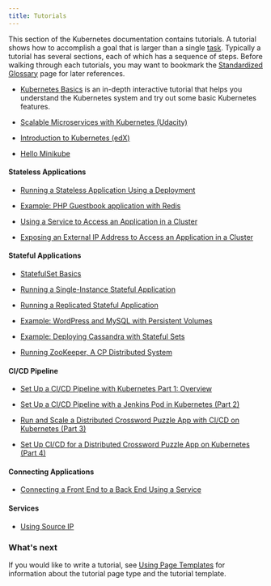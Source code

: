 ```yaml
---
title: Tutorials
---
```


This section of the Kubernetes documentation contains tutorials.
A tutorial shows how to accomplish a goal that is larger than a single
[task](/docs/tasks/). Typically a tutorial has several sections,
each of which has a sequence of steps.
Before walking through each tutorials, you may want to bookmark the 
[Standardized Glossary](/docs/reference/glossary/) page for later references.

* [Kubernetes Basics](/docs/tutorials/kubernetes-basics/) is an in-depth interactive tutorial that helps you understand the Kubernetes system and try out some basic Kubernetes features.

* [Scalable Microservices with Kubernetes (Udacity)](https://www.udacity.com/course/scalable-microservices-with-kubernetes--ud615)

* [Introduction to Kubernetes (edX)](https://www.edx.org/course/introduction-kubernetes-linuxfoundationx-lfs158x#)

* [Hello Minikube](/docs/tutorials/stateless-application/hello-minikube/)

#### Stateless Applications

* [Running a Stateless Application Using a Deployment](/docs/tutorials/stateless-application/run-stateless-application-deployment/)

* [Example: PHP Guestbook application with Redis](/docs/tutorials/stateless-application/guestbook/)

* [Using a Service to Access an Application in a Cluster](/docs/tutorials/stateless-application/expose-external-ip-address-service/)

* [Exposing an External IP Address to Access an Application in a Cluster](/docs/tutorials/stateless-application/expose-external-ip-address/)

#### Stateful Applications

* [StatefulSet Basics](/docs/tutorials/stateful-application/basic-stateful-set/)

* [Running a Single-Instance Stateful Application](/docs/tutorials/stateful-application/run-stateful-application/)

* [Running a Replicated Stateful Application](/docs/tasks/run-application/run-replicated-stateful-application/)

* [Example: WordPress and MySQL with Persistent Volumes](/docs/tutorials/stateful-application/mysql-wordpress-persistent-volume/)

* [Example: Deploying Cassandra with Stateful Sets](/docs/tutorials/stateful-application/cassandra/)

* [Running ZooKeeper, A CP Distributed System](/docs/tutorials/stateful-application/zookeeper/)

#### CI/CD Pipeline

* [Set Up a CI/CD Pipeline with Kubernetes Part 1: Overview](https://www.linux.com/blog/learn/chapter/Intro-to-Kubernetes/2017/5/set-cicd-pipeline-kubernetes-part-1-overview)

* [Set Up a CI/CD Pipeline with a Jenkins Pod in Kubernetes (Part 2)](https://www.linux.com/blog/learn/chapter/Intro-to-Kubernetes/2017/6/set-cicd-pipeline-jenkins-pod-kubernetes-part-2)

* [Run and Scale a Distributed Crossword Puzzle App with CI/CD on Kubernetes (Part 3)](https://www.linux.com/blog/learn/chapter/intro-to-kubernetes/2017/6/run-and-scale-distributed-crossword-puzzle-app-cicd-kubernetes-part-3)

* [Set Up CI/CD for a Distributed Crossword Puzzle App on Kubernetes (Part 4)](https://www.linux.com/blog/learn/chapter/intro-to-kubernetes/2017/6/set-cicd-distributed-crossword-puzzle-app-kubernetes-part-4)

#### Connecting Applications

* [Connecting a Front End to a Back End Using a Service](/docs/tutorials/connecting-apps/connecting-frontend-backend/)

#### Services

* [Using Source IP](/docs/tutorials/services/source-ip/)

### What's next

If you would like to write a tutorial, see
[Using Page Templates](/docs/home/contribute/page-templates/)
for information about the tutorial page type and the tutorial template.
